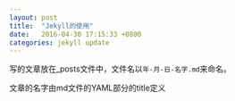 ```yaml
---
layout: post
title:  "Jekyll的使用"
date:   2016-04-30 17:15:33 +0800
categories: jekyll update
---
```

写的文章放在_posts文件中，文件名以`年-月-日-名字.md`来命名。

文章的名字由md文件的YAML部分的title定义
